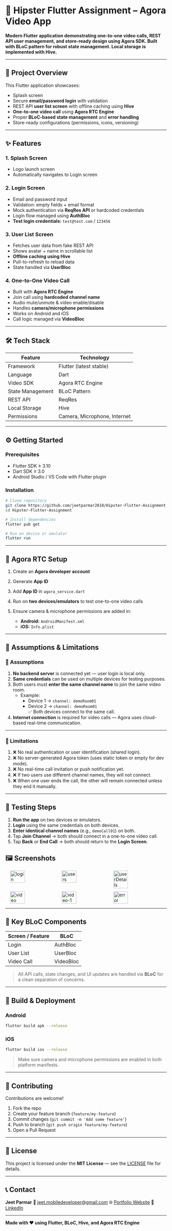 # 🎯 Hipster Flutter Assignment – Agora Video App

**Modern Flutter application demonstrating one-to-one video calls, REST API user management, and store-ready design using Agora SDK. Built with BLoC pattern for robust state management. Local storage is implemented with Hive.**

---

## 🧩 Project Overview

This Flutter application showcases:

* Splash screen
* Secure **email/password login** with validation
* REST API **user list screen** with offline caching using **Hive**
* **One-to-one video call** using **Agora RTC Engine**
* Proper **BLoC-based state management** and **error handling**
* Store-ready configurations (permissions, icons, versioning)

---

## ✨ Features

### 1. Splash Screen

* Logo launch screen
* Automatically navigates to Login screen

### 2. Login Screen

* Email and password input
* Validation: empty fields + email format
* Mock authentication via **ReqRes API** or hardcoded credentials
* Login flow managed using **AuthBloc**
* **Test login credentials:** `test@test.com` / `123456`

### 3. User List Screen

* Fetches user data from fake REST API
* Shows avatar + name in scrollable list
* **Offline caching using Hive**
* Pull-to-refresh to reload data
* State handled via **UserBloc**

### 4. One-to-One Video Call

* Built with **Agora RTC Engine**
* Join call using **hardcoded channel name**
* Audio mute/unmute & video enable/disable
* Handles **camera/microphone permissions**
* Works on Android and iOS
* Call logic managed via **VideoBloc**

---

## 🛠️ Tech Stack

| Feature          | Technology                   |
|------------------|------------------------------|
| Framework        | Flutter (latest stable)      |
| Language         | Dart                         |
| Video SDK        | Agora RTC Engine             |
| State Management | BLoC Pattern                 |
| REST API         | ReqRes                       |
| Local Storage    | Hive                         |
| Permissions      | Camera, Microphone, Internet |

---

## ⚙️ Getting Started

### Prerequisites

* Flutter SDK ≥ 3.10
* Dart SDK ≥ 3.0
* Android Studio / VS Code with Flutter plugin

### Installation

```bash
# Clone repository
git clone https://github.com/jeetparmar2810/Hipster-Flutter-Assignment.git
cd Hipster-Flutter-Assignment

# Install dependencies
flutter pub get

# Run on device or emulator
flutter run
```

---

## 📡 Agora RTC Setup

1. Create an **Agora developer account**
2. Generate **App ID**
3. Add **App ID** in `agora_service.dart`
4. Run on **two devices/emulators** to test one-to-one video calls
5. Ensure camera & microphone permissions are added in:

   * **Android:** `AndroidManifest.xml`
   * **iOS:** `Info.plist`

---

## 🧾 Assumptions & Limitations

### 🔹 Assumptions
1. **No backend server** is connected yet — user login is local only.
2. **Same credentials** can be used on multiple devices for testing purposes.
3. Both users must **enter the same channel name** to join the same video room.
   - Example:
      - Device 1 → `channel: demoRoom01`
      - Device 2 → `channel: demoRoom01`  
        ✅ Both devices connect to the same call.
4. **Internet connection** is required for video calls — Agora uses cloud-based real-time communication.     

---

### 🔹 Limitations
1. ❌ No real authentication or user identification (shared login).
2. ❌ No server-generated Agora token (uses static token or empty for dev mode).
3. ❌ No real-time call invitation or push notification yet.
4. ❌ If two users use different channel names, they will not connect.
5. ❌ When one user ends the call, the other will remain connected unless they end it manually.

---

## 🧩 Testing Steps

1. **Run the app** on two devices or emulators.
2. **Login** using the same credentials on both devices.
3. **Enter identical channel names** (e.g., `demoCall01`) on both.
4. Tap **Join Channel** → both should connect in a one-to-one video call.
5. Tap **Back** or **End Call** → both should return to the **Login Screen**.



## 🖼️ Screenshots

<div style="display: flex; justify-content: center; gap: 10px; flex-wrap: wrap;">
  <!-- First row -->
  <img src="assets/screenshots/login.png" style="width: 30%;"  alt="login"/>
  <img src="assets/screenshots/users.png" style="width: 30%;" alt="users" />
  <img src="assets/screenshots/userDetails.png" style="width: 30%;" alt="userDetails" />

  <!-- Second row -->

  <img src="assets/screenshots/video.png" style="width: 30%;" alt="video"/>
  <img src="assets/screenshots/video-1.png" style="width: 30%;" alt="video-1"/>
  <img src="assets/screenshots/error.png" style="width: 30%;" alt="error"/>
</div>

---

## 🧩 Key BLoC Components

| Screen / Feature | BLoC      |
|------------------|-----------|
| Login            | AuthBloc  |
| User List        | UserBloc  |
| Video Call       | VideoBloc |

> All API calls, state changes, and UI updates are handled via **BLoC** for a clean separation of concerns.

---

## 📄 Build & Deployment

### Android

```bash
flutter build apk --release
```

### iOS

```bash
flutter build ios --release
```

> Make sure camera and microphone permissions are enabled in both platform manifests.

---

## 🤝 Contributing

Contributions are welcome!

1. Fork the repo
2. Create your feature branch (`feature/my-feature`)
3. Commit changes (`git commit -m 'Add some feature'`)
4. Push to branch (`git push origin feature/my-feature`)
5. Open a Pull Request

---

## 📄 License

This project is licensed under the **MIT License** — see the [LICENSE](LICENSE) file for details.

---

## 📞 Contact

**Jeet Parmar**
📧 [jeet.mobiledeveloper@gmail.com](mailto:jeet.mobiledeveloper@gmail.com)
🌐 [Portfolio Website](https://jeetparmar2810.github.io/portfolio/index.html)
💼 [LinkedIn](https://www.linkedin.com/in/jeet-parmar-a37b0b98/)

---

**Made with ❤️ using Flutter, BLoC, Hive, and Agora RTC Engine**